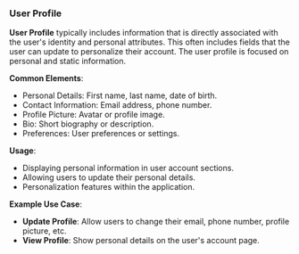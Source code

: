 ### User Profile

**User Profile** typically includes information that is directly associated with the user's identity and personal attributes. This often includes fields that the user can update to personalize their account. The user profile is focused on personal and static information.

**Common Elements**:

- Personal Details: First name, last name, date of birth.
- Contact Information: Email address, phone number.
- Profile Picture: Avatar or profile image.
- Bio: Short biography or description.
- Preferences: User preferences or settings.

**Usage**:

- Displaying personal information in user account sections.
- Allowing users to update their personal details.
- Personalization features within the application.

**Example Use Case**:

- **Update Profile**: Allow users to change their email, phone number, profile picture, etc.
- **View Profile**: Show personal details on the user's account page.
